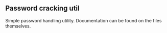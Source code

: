 ## Password cracking util

Simple password handling utility.
Documentation can be found on the files themselves.
